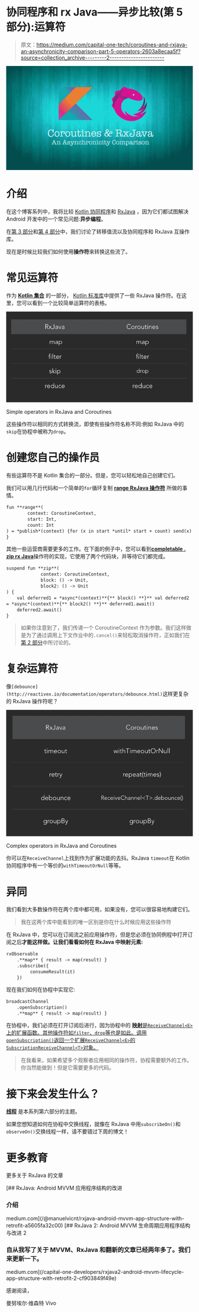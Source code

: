 # 协同程序和 rx Java——异步比较(第 5 部分):运算符

> 原文：<https://medium.com/capital-one-tech/coroutines-and-rxjava-an-asynchronicity-comparison-part-5-operators-2603a8ecaa5f?source=collection_archive---------2----------------------->

![](img/8ff3d09f0994eeab231ced1d4c5a33a3.png)

# 介绍

在这个博客系列中，我将比较 [Kotlin 协同程序](https://kotlinlang.org/docs/reference/coroutines.html)和 [RxJava](https://github.com/ReactiveX/RxJava) ，因为它们都试图解决 Android 开发中的一个常见问题:**异步编程**。

在[第 3 部分](/@manuelvicnt/coroutines-and-rxjava-an-asynchronicity-comparison-part-3-transferring-stream-of-values-e858f4233791)和[第 4 部分](/@manuelvicnt/coroutines-and-rxjava-an-asynchronicity-comparison-part-4-interop-library-4a2439a690f9)中，我们讨论了转移值流以及协同程序和 RxJava 互操作库。

现在是时候比较我们如何使用**操作符**来转换这些流了。

# 常见运算符

作为 [**Kotlin 集合**](https://kotlinlang.org/api/latest/jvm/stdlib/kotlin.collections/) 的一部分， [Kotlin 标准库](https://kotlinlang.org/api/latest/jvm/stdlib/index.html)中提供了一些 RxJava 操作符。在这里，您可以看到一个比较简单运算符的表格。

![](img/caef3b156740888e0cbc11f10f649c97.png)

Simple operators in RxJava and Coroutines

这些操作符以相同的方式转换流，即使有些操作符名称不同:例如 RxJava 中的`skip`在协程中被称为`drop`。

# 创建您自己的操作员

有些运算符不是 Kotlin 集合的一部分。但是，您可以轻松地自己创建它们。

我们可以用几行代码和一个简单的`for`循环复制 [**range RxJava 操作符**](http://reactivex.io/documentation/operators/range.html) 所做的事情。

```
fun **range**(
        context: CoroutineContext,
        start: Int,
        count: Int
) = *publish*(context) {for (x in start *until* start + count) send(x)
}
```

其他一些运营商需要更多的工作。在下面的例子中，您可以看到[**completable . zip rx Java**](http://reactivex.io/documentation/operators/zip.html)操作符的实现，它使用了两个代码块，并等待它们都完成。

```
suspend fun **zip**(
             context: CoroutineContext,             
             block: () -> Unit, 
             block2: () -> Unit
) {
    val deferred1 = *async*(context)**{** block() **}** val deferred2 = *async*(context)**{** block2() **}** deferred1.await()
    deferred2.await()
}
```

> 如果你注意到了，我们传递一个 CoroutineContext 作为参数。我们这样做是为了通过调用上下文作业中的`.cancel()`来轻松取消操作符，正如我们在[第 2 部分](/@manuelvicnt/coroutines-and-rxjava-an-asynchronicity-comparison-part-2-cancelling-execution-199485cdf068)中所讨论的。

# 复杂运算符

像`[debounce](http://reactivex.io/documentation/operators/debounce.html)`这样更复杂的 RxJava 操作符呢？

![](img/1574b6fa27862ec2c96812c958a9ffb6.png)

Complex operators in RxJava and Coroutines

你可以在`ReceiveChannel`上找到作为扩展功能的去抖。RxJava `timeout`在 Kotlin 协同程序中有一个等价的`withTimeoutOrNull`等等。

# 异同

我们看到大多数操作符在两个库中都可用，如果没有，您可以很容易地构建它们。

> 我在这两个库中能看到的唯一区别是你在什么时候应用这些操作符

在 RxJava 中，您可以在订阅流之前应用操作符，但是您必须在协同例程中打开订阅之后**才能这样做。让我们看看如何在 RxJava 中映射元素:**

```
rxObservable
    .**map** { result -> map(result) }
    .subscribe({
         consumeResult(it)    
    })
```

现在我们如何在协程中实现它:

```
broadcastChannel
    .openSubscription()
    .**map** { result -> map(result) }
```

在协程中，我们必须在打开订阅后进行，因为协程中的 [**映射**是`ReceiveChannel<E>`上的扩展函数。其他操作符如`filter`、`drop`等也是如此。调用`openSubscription()`返回一个扩展`ReceiveChannel<E>`的`SubscriptionReceiveChannel<T>`对象。](https://kotlin.github.io/kotlinx.coroutines/kotlinx-coroutines-core/kotlinx.coroutines.experimental.channels/map.html)

> 在我看来，如果希望多个观察者应用相同的操作符，协程需要额外的工作。你当然能做到！但是它需要更多的代码。

# 接下来会发生什么？

[**线程**](/capital-one-tech/coroutines-and-rxjava-an-asynchronicity-comparison-part-6-threading-2aa5e9c52c94) 是本系列第六部分的主题。

如果您想知道如何在协程中交换线程，就像在 RxJava 中用`subscribeOn()`和`observeOn()`交换线程一样，请不要错过下周的博文！

# 更多教育

更多关于 RxJava 的文章

[](/@manuelvicnt/rxjava-android-mvvm-app-structure-with-retrofit-a5605fa32c00) [## RxJava: Android MVVM 应用程序结构的改进

### 介绍

medium.com](/@manuelvicnt/rxjava-android-mvvm-app-structure-with-retrofit-a5605fa32c00) [](/capital-one-developers/rxjava2-android-mvvm-lifecycle-app-structure-with-retrofit-2-cf903849f49e) [## RxJava 2: Android MVVM 生命周期应用程序结构与改进 2

### 自从我写了关于 MVVM、RxJava 和翻新的文章已经两年多了。我们来更新一下。

medium.com](/capital-one-developers/rxjava2-android-mvvm-lifecycle-app-structure-with-retrofit-2-cf903849f49e) 

感谢阅读，

曼努埃尔·维森特 Vivo